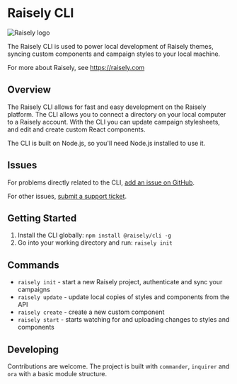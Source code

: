 Raisely CLI
==========

![Raisely logo](https://raisely-themes.imgix.net/raisely/brand.raisely.svg)

The Raisely CLI is used to power local development of Raisely themes, syncing custom components and campaign styles to your local machine.

For more about Raisely, see <https://raisely.com>

## Overview
The Raisely CLI allows for fast and easy development on the Raisely platform. The CLI allows you to connect a directory on your local computer to a Raisely account. With the CLI you can update campaign stylesheets, and edit and create custom React components.

The CLI is built on Node.js, so you'll need Node.js installed to use it.

## Issues
For problems directly related to the CLI, [add an issue on GitHub](https://github.com/raisely/cli/issues/new).

For other issues, [submit a support ticket](mailto:support@raisely.com).

## Getting Started

1. Install the CLI globally: `npm install @raisely/cli -g`
2. Go into your working directory and run: `raisely init`

## Commands

* `raisely init` - start a new Raisely project, authenticate and sync your campaigns
* `raisely update` - update local copies of styles and components from the API
* `raisely create` - create a new custom component
* `raisely start` - starts watching for and uploading changes to styles and components

## Developing

Contributions are welcome. The project is built with `commander`, `inquirer` and `ora` with a basic module structure.

